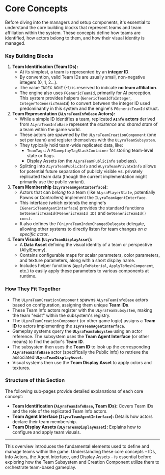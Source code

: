 # Core Concepts

Before diving into the managers and setup components, it's essential to understand the core building blocks that represent teams and team affiliation within the system. These concepts define how teams are identified, how actors belong to them, and how their visual identity is managed.

### Key Building Blocks

1. **Team Identification (Team IDs):**
   * At its simplest, a team is represented by an **integer ID**.
   * By convention, valid Team IDs are usually small, non-negative integers (0, 1, 2...).
   * The value `INDEX_NONE` (-1) is reserved to indicate **no team affiliation**.
   * The engine also uses `FGenericTeamId`, primarily for AI perception. This system provides helpers (`GenericTeamIdToInteger`, `IntegerToGenericTeamId`) to convert between the integer ID used predominantly in this system and the engine's `FGenericTeamId` struct.
2. **Team Representation (`ALyraTeamInfoBase` Actors):**
   * While a simple ID identifies a team, replicated **`AInfo` actors** derived from `ALyraTeamInfoBase` represent the _existence_ and _shared state_ of a team within the game world.
   * These actors are spawned by the `ULyraTeamCreationComponent` (one set per team) and register themselves with the `ULyraTeamSubsystem`.
   * They typically hold team-wide replicated data, like:
     * `TeamTags`: A `FGameplayTagStackContainer` for storing team-level state or flags.
     * Display Assets (on the `ALyraTeamPublicInfo` subclass).
   * Splitting into `ALyraTeamPublicInfo` and `ALyraTeamPrivateInfo` allows for potential future separation of publicly visible vs. privately replicated team data (though the current implementation might primarily use the public variant).
3. **Team Membership (`ILyraTeamAgentInterface`):**
   * Actors that can _belong_ to a team (like `ALyraPlayerState`, potentially Pawns or Controllers) implement the `ILyraTeamAgentInterface`.
   * This interface (which extends the engine's `IGenericTeamAgentInterface`) provides the standard functions `SetGenericTeamId(FGenericTeamId ID)` and `GetGenericTeamId() const`.
   * It also defines the `FOnLyraTeamIndexChangedDelegate` delegate, allowing other systems to directly listen for team changes _on a specific actor_.
4. **Team Visuals (`ULyraTeamDisplayAsset`):**
   * A **Data Asset** defining the visual identity of a team or perspective (Ally/Enemy).
   * Contains configurable maps for scalar parameters, color parameters, and texture parameters, along with a short display name.
   * Includes helper functions (`ApplyToMaterial`, `ApplyToMeshComponent`, etc.) to easily apply these parameters to various components at runtime.

### How They Fit Together

* The `ULyraTeamCreationComponent` spawns `ALyraTeamInfoBase` actors based on configuration, assigning them unique **Team IDs**.
* These Team Info actors register with the `ULyraTeamSubsystem`, making the team "exist" within the subsystem's registry.
* The `ULyraTeamCreationComponent` (or other game logic) assigns a **Team ID** to actors implementing the **`ILyraTeamAgentInterface`**.
* Gameplay systems query the **`ULyraTeamSubsystem`** using an actor reference. The subsystem uses the **Team Agent Interface** (or other means) to find the actor's **Team ID**.
* The subsystem then uses the **Team ID** to look up the corresponding **`ALyraTeamInfoBase`** actor (specifically the Public info) to retrieve the associated **`ULyraTeamDisplayAsset`**.
* Visual systems then use the **Team Display Asset** to apply colors and textures.

### Structure of this Section

The following sub-pages provide detailed explanations of each core concept:

* **Team Identification (`ALyraTeamInfoBase`, Team IDs):** Covers Team IDs and the role of the replicated Team Info actors.
* **Team Agent Interface (`ILyraTeamAgentInterface`):** Details how actors declare their team membership.
* **Team Display Assets (`ULyraTeamDisplayAsset`):** Explains how to configure and apply team visuals.

***

This overview introduces the fundamental elements used to define and manage teams within the game. Understanding these core concepts – IDs, Info Actors, the Agent Interface, and Display Assets – is essential before exploring how the Team Subsystem and Creation Component utilize them to orchestrate team-based gameplay.
